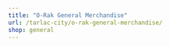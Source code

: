 ```yaml
---
title: "O-Rak General Merchandise"
url: /tarlac-city/o-rak-general-merchandise/
shop: general
---
```

